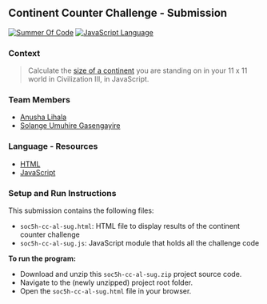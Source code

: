## Continent Counter Challenge - Submission

[![Summer Of Code](https://img.shields.io/badge/project-summer%20of%20code-F03697.svg)][1]
[![JavaScript Language](https://img.shields.io/badge/language-JavaScript-F4D03F.svg)][2]

### Context

> Calculate the [size of a continent][3] you are standing on in your 11 x 11 world in Civilization III, in JavaScript.

### Team Members

- [Anusha Lihala][4]
- [Solange Umuhire Gasengayire][5]

### Language - Resources

- [HTML][6]
- [JavaScript][2]

### Setup and Run Instructions

This submission contains the following files:
- `soc5h-cc-al-sug.html`: HTML file to display results of the continent counter challenge
- `soc5h-cc-al-sug.js`: JavaScript module that holds all the challenge code


**To run the program:**
- Download and unzip this `soc5h-cc-al-sug.zip` project source code.
- Navigate to the (newly unzipped) project root folder.
- Open the `soc5h-cc-al-sug.html` file in your browser.


[1]: https://github.com/1millionwomentotech/toolkitten/tree/master/summer-of-code
[2]: https://developer.mozilla.org/en-US/docs/Web/JavaScript/Guide
[3]: https://github.com/1millionwomentotech/toolkitten/blob/master/summer-of-code/week-01/wk1-hackathon-submissions/hackathon-challenge-continent-counter.md
[4]: https://github.com/anushalihala
[5]: https://github.com/SolangeUG
[6]: https://www.w3.org/TR/html52/